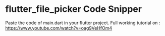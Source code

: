 # flutter_file_picker Code Snipper

Paste the code of main.dart in your flutter project.
Full working tutorial on : https://www.youtube.com/watch?v=oag9VeHfOm4
